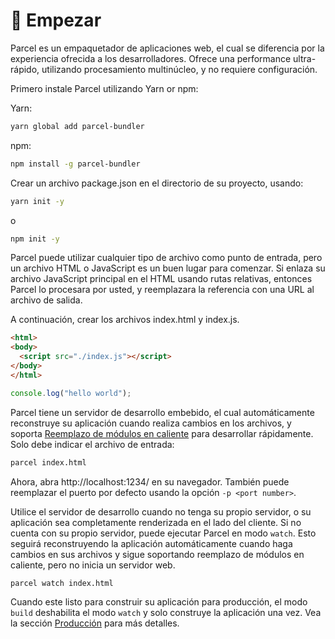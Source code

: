 # 🚀 Empezar

Parcel es un empaquetador de aplicaciones web, el cual se diferencia por la experiencia ofrecida a los desarrolladores. Ofrece una performance ultra-rápido, utilizando procesamiento multinúcleo, y no requiere configuración.

Primero instale Parcel utilizando Yarn or npm:

Yarn:
```bash
yarn global add parcel-bundler
```

npm:
```bash
npm install -g parcel-bundler
```

Crear un archivo package.json en el directorio de su proyecto, usando:

```bash
yarn init -y
```
o
```bash
npm init -y
```

Parcel puede utilizar cualquier tipo de archivo como punto de entrada, pero un archivo HTML o JavaScript es un buen lugar para comenzar. Si enlaza su archivo JavaScript principal en el HTML usando rutas relativas, entonces Parcel lo procesara por usted, y reemplazara la referencia con una URL al archivo de salida.

A continuación, crear los archivos index.html y index.js.

```html
<html>
<body>
  <script src="./index.js"></script>
</body>
</html>
```

```javascript
console.log("hello world");
```

Parcel tiene un servidor de desarrollo embebido, el cual automáticamente reconstruye su aplicación cuando realiza cambios en los archivos, y soporta [Reemplazo de módulos en caliente](hmr.html) para desarrollar rápidamente. Solo debe indicar el archivo de entrada:

```bash
parcel index.html
```

Ahora, abra http://localhost:1234/ en su navegador. También puede reemplazar el puerto por defecto usando la opción `-p <port number>`.

Utilice el servidor de desarrollo cuando no tenga su propio servidor, o su aplicación sea completamente renderizada en el lado del cliente. Si no cuenta con su propio servidor, puede ejecutar Parcel en modo `watch`. Esto seguirá reconstruyendo la aplicación automáticamente cuando haga cambios en sus archivos y sigue soportando reemplazo de módulos en caliente, pero no inicia un servidor web.

```bash
parcel watch index.html
```

Cuando este listo para construir su aplicación para producción, el modo `build` deshabilita el modo `watch` y solo construye la aplicación una vez. Vea la sección [Producción](production.html) para más detalles.
